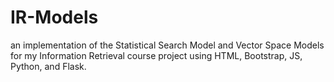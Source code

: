# IR-Models
 an implementation of the Statistical Search Model and Vector Space Models for my Information Retrieval course project using HTML, Bootstrap, JS, Python, and Flask.

